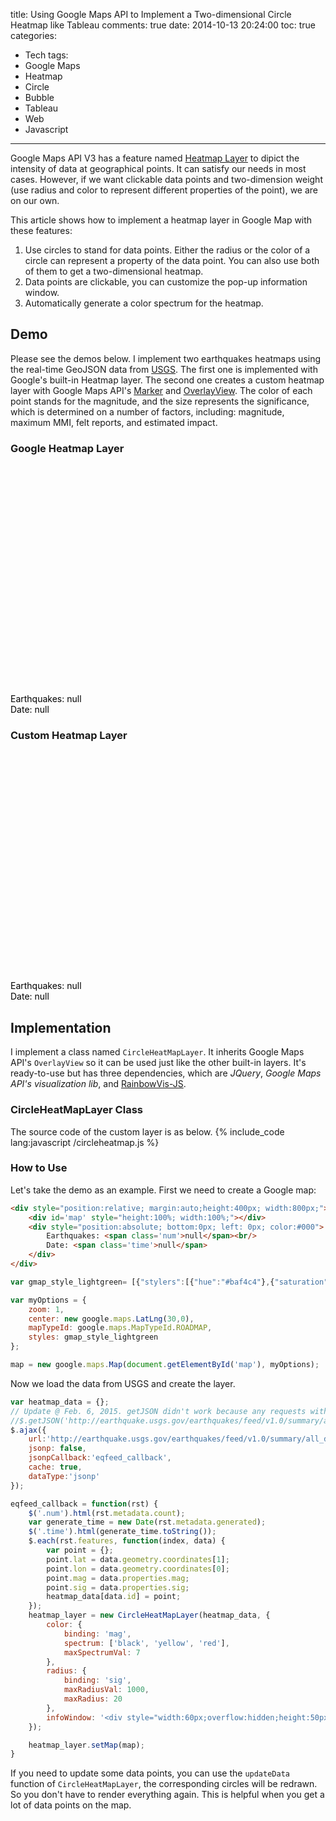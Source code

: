 title: Using Google Maps API to Implement a Two-dimensional Circle Heatmap like Tableau
comments: true
date: 2014-10-13 20:24:00
toc: true
categories:
- Tech
tags:
- Google Maps
- Heatmap
- Circle
- Bubble
- Tableau
- Web
- Javascript
---
Google Maps API V3 has a feature named [Heatmap Layer](https://developers.google.com/maps/documentation/javascript/heatmaplayer) to dipict the intensity of data at geographical points. It can satisfy our needs in most cases. However, if we want clickable data points and two-dimension weight (use radius and color to represent different properties of the point), we are on our own.

This article shows how to implement a heatmap layer in Google Map with these features:
1. Use circles to stand for data points. Either the radius or the color of a circle can represent a property of the data point. 
You can also use both of them to get a two-dimensional heatmap.
2. Data points are clickable, you can customize the pop-up information window.
3. Automatically generate a color spectrum for the heatmap. 

<!-- more -->

## Demo
Please see the demos below. I implement two earthquakes heatmaps using the real-time GeoJSON data from [USGS](http://earthquake.usgs.gov/earthquakes/feed/v1.0/geojson.php). 
The first one is implemented with Google's built-in Heatmap layer. 
The second one creates a custom heatmap layer with Google Maps API's [Marker](https://developers.google.com/maps/documentation/javascript/markers) and [OverlayView](https://developers.google.com/maps/documentation/javascript/reference#OverlayView). 
The color of each point stands for the magnitude, and the size represents the significance, which is determined on a number of factors, including: magnitude, maximum MMI, felt reports, and estimated impact.

### Google Heatmap Layer

<div style="position:relative; margin:auto;height:400px; width:800px;">
    <div id='google-heatmap' style="height:100%; width:100%;"></div>
    <div style="position:absolute; bottom:0px; left: 0px; color:#000">
        Earthquakes: <span class='num'>null</span><br/>
        Date: <span class='time'>null</span>
    </div>
</div>

### Custom Heatmap Layer

<div style="position:relative; margin:auto;height:400px; width:800px;">
    <div id='map' style="height:100%; width:100%;"></div>
    <div style="position:absolute; bottom:0px; left: 0px; color:#000">
        Earthquakes: <span class='num'>null</span><br/>
        Date: <span class='time'>null</span>
    </div>
</div>

<script src="https://code.jquery.com/jquery-2.1.1.min.js"></script>
<script src="https://maps.googleapis.com/maps/api/js?key=AIzaSyCryD5oP1LSHLcOmoGPjSYZw7T4iNMz3o0&libraries=visualization"></script>
<script src="/downloads/code/rainbowvis.js"></script>
<script src="/downloads/code/circleheatmap.js"></script>
<script src="/downloads/code/heatmap_post.js"></script>

## Implementation

I implement a class named `CircleHeatMapLayer`. It inherits Google Maps API's `OverlayView` so it can be used just like the other built-in layers. 
It's ready-to-use but has three dependencies, which are *JQuery*, *Google Maps API's visualization lib*, and [RainbowVis-JS](https://github.com/anomal/RainbowVis-JS).

### CircleHeatMapLayer Class

The source code of the custom layer is as below.
{% include_code lang:javascript /circleheatmap.js %}

### How to Use

Let's take the demo as an example. First we need to create a Google map:

``` html HTML
<div style="position:relative; margin:auto;height:400px; width:800px;">
    <div id='map' style="height:100%; width:100%;"></div>
    <div style="position:absolute; bottom:0px; left: 0px; color:#000">
        Earthquakes: <span class='num'>null</span><br/>
        Date: <span class='time'>null</span>
    </div>
</div>
```
``` javascript JavaScript
var gmap_style_lightgreen= [{"stylers":[{"hue":"#baf4c4"},{"saturation":10}]},{"featureType":"water","stylers":[{"color":"#effefd"}]},{"featureType":"all","elementType":"labels","stylers":[{"visibility":"off"}]},{"featureType":"administrative","elementType":"labels","stylers":[{"visibility":"on"}]},{"featureType":"road","elementType":"all","stylers":[{"visibility":"off"}]},{"featureType":"transit","elementType":"all","stylers":[{"visibility":"off"}]}];

var myOptions = {
    zoom: 1,
    center: new google.maps.LatLng(30,0),
    mapTypeId: google.maps.MapTypeId.ROADMAP,
    styles: gmap_style_lightgreen
};

map = new google.maps.Map(document.getElementById('map'), myOptions);
```
Now we load the data from USGS and create the layer.
``` javascript Load Earthquake Data
var heatmap_data = {};
// Update @ Feb. 6, 2015. getJSON didn't work because any requests with parameters to the url will get a 403 code.
//$.getJSON('http://earthquake.usgs.gov/earthquakes/feed/v1.0/summary/all_day.geojsonp?callback=?') 
$.ajax({
    url:'http://earthquake.usgs.gov/earthquakes/feed/v1.0/summary/all_day.geojsonp', 
    jsonp: false, 
    jsonpCallback:'eqfeed_callback', 
    cache: true, 
    dataType:'jsonp'
});

eqfeed_callback = function(rst) {
    $('.num').html(rst.metadata.count);
    var generate_time = new Date(rst.metadata.generated);
    $('.time').html(generate_time.toString());
    $.each(rst.features, function(index, data) {
        var point = {};
        point.lat = data.geometry.coordinates[1];
        point.lon = data.geometry.coordinates[0];
        point.mag = data.properties.mag;
        point.sig = data.properties.sig;
        heatmap_data[data.id] = point;
    });
    heatmap_layer = new CircleHeatMapLayer(heatmap_data, {
        color: {
            binding: 'mag',
            spectrum: ['black', 'yellow', 'red'],
            maxSpectrumVal: 7
        },
        radius: {
            binding: 'sig',
            maxRadiusVal: 1000,
            maxRadius: 20
        },
        infoWindow: '<div style="width:60px;overflow:hidden;height:50px">mag: {{mag}}</br><b>sig</b>: {{sig}}</div>'
    });

    heatmap_layer.setMap(map);
}
```

If you need to update some data points, you can use the `updateData` function of `CircleHeatMapLayer`, the corresponding circles will be redrawn. So you don't have to render everything again. 
This is helpful when you get a lot of data points on the map.

